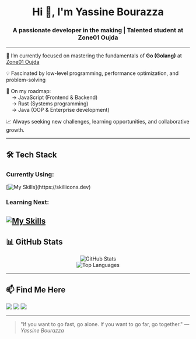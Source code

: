<h1 align="center">Hi 👋, I'm Yassine Bourazza</h1>
<h3 align="center">A passionate developer in the making | Talented student at Zone01 Oujda</h3>

---

🌟 I’m currently focused on mastering the fundamentals of **Go (Golang)** at [Zone01 Oujda](https://zone01oujda.org/)

💡 Fascinated by low-level programming, performance optimization, and problem-solving

🎯 On my roadmap:  
&nbsp;&nbsp;&nbsp;&nbsp;→ JavaScript (Frontend & Backend)  
&nbsp;&nbsp;&nbsp;&nbsp;→ Rust (Systems programming)  
&nbsp;&nbsp;&nbsp;&nbsp;→ Java (OOP & Enterprise development)

📈 Always seeking new challenges, learning opportunities, and collaborative growth.

---

## 🛠️ Tech Stack

### Currently Using:
[![My Skills](https://skillicons.dev/icons?i=go,html,css,)](https://skillicons.dev)

### Learning Next:
[![My Skills](https://skillicons.dev/icons?i=js,rust,java)](https://skillicons.dev)
---

## 📊 GitHub Stats

<p align="center">
  <img src="https://github-readme-stats.vercel.app/api?username=Megatron778&show_icons=true&theme=github_dark" alt="GitHub Stats" />
  <br/>
  <img src="https://github-readme-stats.vercel.app/api/top-langs/?username=Megatron778&layout=compact&theme=github_dark" alt="Top Languages" />
</p>

---

## 📫 Find Me Here

<a href="https://discord.com/users/yourID"><img src="https://img.icons8.com/ios-filled/30/5865F2/discord-logo.png"/></a>
<a href="mailto:your.email@gmail.com"><img src="https://img.icons8.com/ios-filled/30/D14836/gmail.png"/></a>
<a href="https://linkedin.com/in/your-profile"><img src="https://img.icons8.com/ios-filled/30/0077B5/linkedin.png"/></a>


---

> "If you want to go fast, go alone. If you want to go far, go together."
> — *Yassine Bourazza*


